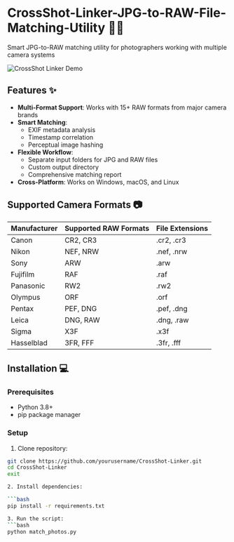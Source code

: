 # CrossShot-Linker-JPG-to-RAW-File-Matching-Utility 🔗📸


Smart JPG-to-RAW matching utility for photographers working with multiple camera systems

![CrossShot Linker Demo](assets/demo.gif)

## Features ✨

- **Multi-Format Support**: Works with 15+ RAW formats from major camera brands
- **Smart Matching**:
  - EXIF metadata analysis
  - Timestamp correlation
  - Perceptual image hashing
- **Flexible Workflow**:
  - Separate input folders for JPG and RAW files
  - Custom output directory
  - Comprehensive matching report
- **Cross-Platform**: Works on Windows, macOS, and Linux

## Supported Camera Formats 📷

| Manufacturer | Supported RAW Formats | File Extensions |
|--------------|-----------------------|-----------------|
| Canon        | CR2, CR3              | .cr2, .cr3      |
| Nikon        | NEF, NRW              | .nef, .nrw      |
| Sony         | ARW                   | .arw            |
| Fujifilm     | RAF                   | .raf            |
| Panasonic    | RW2                   | .rw2            |
| Olympus      | ORF                   | .orf            |
| Pentax       | PEF, DNG              | .pef, .dng      |
| Leica        | DNG, RAW              | .dng, .raw      |
| Sigma        | X3F                   | .x3f            |
| Hasselblad   | 3FR, FFF              | .3fr, .fff      |

## Installation 💻

### Prerequisites
- Python 3.8+
- pip package manager

### Setup
1. Clone repository:
```bash
git clone https://github.com/yourusername/CrossShot-Linker.git
cd CrossShot-Linker
exit

2. Install dependencies:

```bash
pip install -r requirements.txt

3. Run the script:
```bash
python match_photos.py
